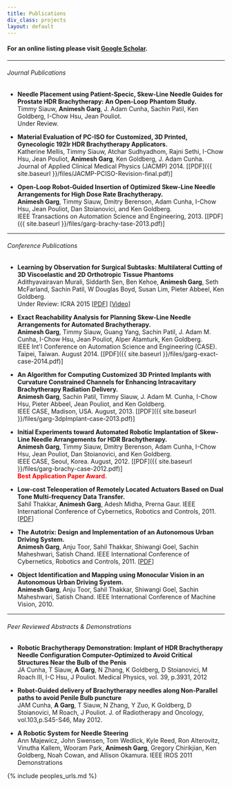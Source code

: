 ```yaml
---
title: Publications
div_class: projects
layout: default
---
```



#### For an online listing please visit [Google Scholar](http://scholar.google.com/citations?user=zp8V7ZMAAAAJ&hl=en).

---

###### Journal Publications  

* **Needle Placement using Patient-Specic, Skew-Line Needle Guides for Prostate HDR Brachytherapy: An Open-Loop Phantom Study.**  
  Timmy Siauw, **Animesh Garg**, J. Adam Cunha, Sachin Patil, Ken Goldberg, I-Chow Hsu, Jean Pouliot.  
  Under Review.

* **Material Evaluation of PC-ISO for Customized, 3D Printed, Gynecologic 192Ir HDR Brachytherapy Applicators.**  
  Katherine Mellis, Timmy Siauw, Atchar Sudhyadhom, Rajni Sethi, I-Chow Hsu, Jean Pouliot, **Animesh Garg**, Ken Goldberg, J. Adam Cunha. Journal of Applied Clinical Medical Physics (JACMP) 2014. \[[PDF]({{ site.baseurl }}/files/JACMP-PCISO-Revision-final.pdf)\]

* **Open-Loop Robot-Guided Insertion of Optimized Skew-Line Needle Arrangements for High Dose Rate Brachytherapy.**  
 **Animesh Garg**, Timmy Siauw, Dmitry Berenson, Adam Cunha, I-Chow Hsu, Jean Pouliot, Dan Stoianovici, and Ken Goldberg.  
 IEEE Transactions on Automation Science and Engineering, 2013.
 \[[PDF]({{ site.baseurl }}/files/garg-brachy-tase-2013.pdf)\]

---

###### Conference Publications

* **Learning by Observation for Surgical Subtasks: Multilateral Cutting of 3D Viscoelastic and 2D Orthotropic Tissue Phantoms**  
Adithyavairavan Murali, Siddarth Sen, Ben Kehoe, **Animesh Garg**, Seth McFarland, Sachin Patil, W Douglas Boyd, Susan Lim, Pieter Abbeel, Ken Goldberg.   
Under Review: ICRA 2015 \[[PDF](http://goldberg.berkeley.edu/pubs/davinci-icra-2015-v26.pdf)\] \[[Video](http://www.youtube.com/watch?v=beVWB6NtAaA)\]

* **Exact Reachability Analysis for Planning Skew-Line Needle Arrangements for Automated Brachytherapy.**  
  **Animesh Garg**, Timmy Siauw, Guang Yang, Sachin Patil, J. Adam M. Cunha, I-Chow Hsu, Jean Pouliot, Alper Atamturk, Ken Goldberg.  
  IEEE Int'l Conference on Automation Science and Engineering (CASE). Taipei, Taiwan. August 2014. \[[PDF]({{ site.baseurl }}/files/garg-exact-case-2014.pdf)\]

* **An Algorithm for Computing Customized 3D Printed Implants with Curvature Constrained Channels for Enhancing Intracavitary Brachytherapy Radiation Delivery.**  
  **Animesh Garg**, Sachin Patil, Timmy Siauw, J. Adam M. Cunha, I-Chow Hsu, Pieter Abbeel, Jean Pouliot, and Ken Goldberg.  
  IEEE CASE, Madison, USA. August, 2013.
  \[[PDF]({{ site.baseurl }}/files/garg-3dpImplant-case-2013.pdf)\]

* **Initial Experiments toward Automated Robotic Implantation of Skew-Line Needle Arrangements for HDR Brachytherapy.**  
 **Animesh Garg**, Timmy Siauw, Dmitry Berenson, Adam Cunha, I-Chow Hsu, Jean Pouliot, Dan Stoianovici, and Ken Goldberg.  
 IEEE CASE, Seoul, Korea. August, 2012.
 \[[PDF]({{ site.baseurl }}/files/garg-brachy-case-2012.pdf)\]  
 **<font color="red">Best Application Paper Award.</font>**

* **Low-cost Teleoperation of Remotely Located Actuators Based on Dual Tone Multi-frequency Data Transfer.**  
  Sahil Thakkar, **Animesh Garg**, Adesh Midha, Prerna Gaur. IEEE International Conference of Cybernetics, Robotics and Controls, 2011. \[[PDF](http://www.scientific.net/AMR.403-408.4727)\]

* **The Autotrix: Design and Implementation of an Autonomous Urban Driving System.**  
  **Animesh Garg**, Anju Toor, Sahil Thakkar, Shiwangi Goel, Sachin Maheshwari, Satish Chand. IEEE International Conference of Cybernetics, Robotics and Controls, 2011. \[[PDF](http://www.scientific.net/AMR.403-408.3884)\]

* **Object Identification and Mapping using Monocular Vision in an Autonomous Urban Driving System.**  
  **Animesh Garg**, Anju Toor, Sahil Thakkar, Shiwangi Goel, Sachin Maheshwari, Satish Chand. IEEE International Conference of Machine Vision, 2010. 
  <!-- \[[PDF](http://www.ijcte.org/icmv/icmv2010/136-icmv2010-w12016.pdf)\] -->

---

###### Peer Reviewed Abstracts & Demonstrations

* **Robotic Brachytherapy Demonstration: Implant of HDR Brachytherapy Needle Configuration Computer-Optimized to Avoid Critical Structures Near the Bulb of the Penis**  
 JA Cunha, T Siauw, **A Garg**, N Zhang, K Goldberg, D Stoianovici, M Roach III, I-C Hsu, J Pouliot. Medical Physics, vol. 39, p.3931, 2012

* **Robot-Guided delivery of Brachytherapy needles along Non-Parallel paths to avoid Penile Bulb puncture**  
 JAM Cunha, **A Garg**, T Siauw, N Zhang, Y Zuo, K Goldberg, D Stoianovici, M Roach, J Pouliot. J. of Radiotherapy and Oncology, vol.103,p.S45-S46, May 2012.

* **A Robotic System for Needle Steering**  
Ann Majewicz, John Swensen, Tom Wedlick, Kyle Reed, Ron Alterovitz, Vinutha Kallem, Wooram Park, **Animesh Garg**, Gregory Chirikjian, Ken Goldberg, Noah Cowan, and Allison Okamura.
IEEE IROS 2011 Demonstrations
<!-- Abstract: A live demonstration of robotic needle steering in artificial tissue, as well as videos and posters about models and simulation
s, path planners, controllers, and integration with medical imaging. -->



{% include peoples_urls.md %}


<!--<div class="footer">
<br>
<br>
&copy; Last updated on: {{ site.time | date_to_string }}
</div>
-->